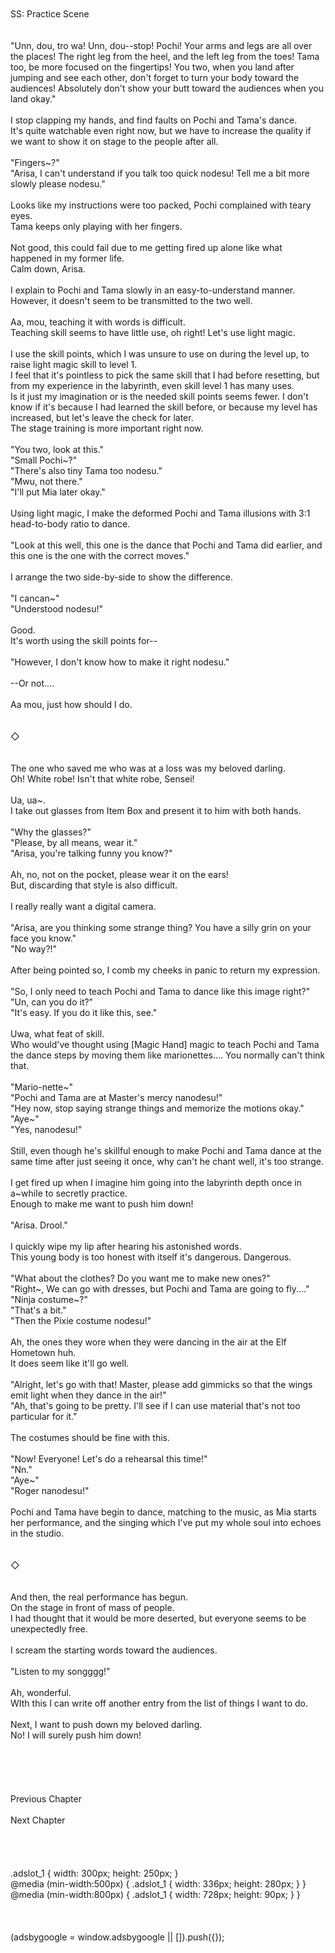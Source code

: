 <br/>
<br/>
SS: Practice Scene<br/>
<br/>
 <br/>
"Unn, dou, tro wa! Unn, dou--stop! Pochi! Your arms and legs are all over the places! The right leg from the heel, and the left leg from the toes! Tama too, be more focused on the fingertips! You two, when you land after jumping and see each other, don't forget to turn your body toward the audiences! Absolutely don't show your butt toward the audiences when you land okay."<br/>
<br/>
I stop clapping my hands, and find faults on Pochi and Tama's dance.<br/>
It's quite watchable even right now, but we have to increase the quality if we want to show it on stage to the people after all.<br/>
<br/>
"Fingers~?"<br/>
"Arisa, I can't understand if you talk too quick nodesu! Tell me a bit more slowly please nodesu."<br/>
<br/>
Looks like my instructions were too packed, Pochi complained with teary eyes.<br/>
Tama keeps only playing with her fingers.<br/>
<br/>
Not good, this could fail due to me getting fired up alone like what happened in my former life.<br/>
Calm down, Arisa.<br/>
<br/>
I explain to Pochi and Tama slowly in an easy-to-understand manner.<br/>
However, it doesn't seem to be transmitted to the two well.<br/>
<br/>
Aa, mou, teaching it with words is difficult.<br/>
Teaching skill seems to have little use, oh right! Let's use light magic.<br/>
<br/>
I use the skill points, which I was unsure to use on during the level up, to raise light magic skill to level 1.<br/>
I feel that it's pointless to pick the same skill that I had before resetting, but from my experience in the labyrinth, even skill level 1 has many uses.<br/>
Is it just my imagination or is the needed skill points seems fewer. I don't know if it's because I had learned the skill before, or because my level has increased, but let's leave the check for later.<br/>
The stage training is more important right now.<br/>
<br/>
"You two, look at this."<br/>
"Small Pochi~?"<br/>
"There's also tiny Tama too nodesu."<br/>
"Mwu, not there."<br/>
"I'll put Mia later okay."<br/>
<br/>
Using light magic, I make the deformed Pochi and Tama illusions with 3:1 head-to-body ratio to dance.<br/>
<br/>
"Look at this well, this one is the dance that Pochi and Tama did earlier, and this one is the one with the correct moves."<br/>
<br/>
I arrange the two side-by-side to show the difference.<br/>
<br/>
"I cancan~"<br/>
"Understood nodesu!"<br/>
<br/>
Good.<br/>
It's worth using the skill points for--<br/>
<br/>
"However, I don't know how to make it right nodesu."<br/>
<br/>
--Or not....<br/>
<br/>
Aa mou, just how should I do.<br/>
<br/>
<br/>
◇<br/>
<br/>
<br/>
The one who saved me who was at a loss was my beloved darling.<br/>
Oh! White robe! Isn't that white robe, Sensei!<br/>
<br/>
Ua, ua~.<br/>
I take out glasses from Item Box and present it to him with both hands.<br/>
<br/>
"Why the glasses?"<br/>
"Please, by all means, wear it."<br/>
"Arisa, you're talking funny you know?"<br/>
<br/>
Ah, no, not on the pocket, please wear it on the ears!<br/>
But, discarding that style is also difficult.<br/>
<br/>
I really really want a digital camera.<br/>
<br/>
"Arisa, are you thinking some strange thing? You have a silly grin on your face you know."<br/>
"No way?!"<br/>
<br/>
After being pointed so, I comb my cheeks in panic to return my expression.<br/>
<br/>
"So, I only need to teach Pochi and Tama to dance like this image right?"<br/>
"Un, can you do it?"<br/>
"It's easy. If you do it like this, see."<br/>
<br/>
Uwa, what feat of skill.<br/>
Who would've thought using [Magic Hand] magic to teach Pochi and Tama the dance steps by moving them like marionettes.... You normally can't think that.<br/>
<br/>
"Mario-nette~"<br/>
"Pochi and Tama are at Master's mercy nanodesu!"<br/>
"Hey now, stop saying strange things and memorize the motions okay."<br/>
"Aye~"<br/>
"Yes, nanodesu!"<br/>
<br/>
Still, even though he's skillful enough to make Pochi and Tama dance at the same time after just seeing it once, why can't he chant well, it's too strange.<br/>
<br/>
I get fired up when I imagine him going into the labyrinth depth once in a~while to secretly practice.<br/>
Enough to make me want to push him down!<br/>
<br/>
"Arisa. Drool."<br/>
<br/>
I quickly wipe my lip after hearing his astonished words.<br/>
This young body is too honest with itself it's dangerous. Dangerous.<br/>
<br/>
"What about the clothes? Do you want me to make new ones?"<br/>
"Right~, We can go with dresses, but Pochi and Tama are going to fly...."<br/>
"Ninja costume~?"<br/>
"That's a bit."<br/>
"Then the Pixie costume nodesu!"<br/>
<br/>
Ah, the ones they wore when they were dancing in the air at the Elf Hometown huh.<br/>
It does seem like it'll go well.<br/>
<br/>
"Alright, let's go with that! Master, please add gimmicks so that the wings emit light when they dance in the air!"<br/>
"Ah, that's going to be pretty. I'll see if I can use material that's not too particular for it."<br/>
<br/>
The costumes should be fine with this.<br/>
<br/>
"Now! Everyone! Let's do a rehearsal this time!" <br/>
"Nn."<br/>
"Aye~"<br/>
"Roger nanodesu!"<br/>
<br/>
Pochi and Tama have begin to dance, matching to the music, as Mia starts her performance, and the singing which I've put my whole soul into echoes in the studio.<br/>
<br/>
<br/>
◇<br/>
<br/>
<br/>
And then, the real performance has begun.<br/>
On the stage in front of mass of people.<br/>
I had thought that it would be more deserted, but everyone seems to be unexpectedly free.<br/>
<br/>
I scream the starting words toward the audiences.<br/>
<br/>
"Listen to my songggg!"<br/>
<br/>
Ah, wonderful.<br/>
WIth this I can write off another entry from the list of things I want to do.<br/>
<br/>
Next, I want to push down my beloved darling.<br/>
No! I will surely push him down!<br/>
<br/>
<br/>
<br/>
<br/>
<br/>
Previous Chapter<br/>
<br/>
Next Chapter <br/>
<br/>
<br/>
<br/>
<br/>
.adslot_1 { width: 300px; height: 250px; }<br/>
@media (min-width:500px) { .adslot_1 { width: 336px; height: 280px; } }<br/>
@media (min-width:800px) { .adslot_1 { width: 728px; height: 90px; } }<br/>
<br/>
<br/>
<br/>
(adsbygoogle = window.adsbygoogle || []).push({});<br/>
<br/>
<br/>
<br/>
<br/>
